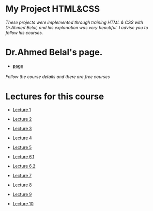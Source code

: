 # My Project HTML&CSS
*These projects were implemented through training HTML & CSS with Dr.Ahmed Belal, and his explanation was very beautiful. I advise you to follow his courses.*
# Dr.Ahmed Belal's page.
- #### [page](https://www.facebook.com/AhmedBelalOfficial1)
*Follow the course details and there are free courses*
# Lectures for this course
- [Lecture 1](https://www.facebook.com/groups/million.web.developer/permalink/817261719266834)

- [Lecture 2](https://www.facebook.com/groups/million.web.developer/permalink/823413791984960)

- [Lecture 3](https://www.facebook.com/groups/webdevelopmentstudy/permalink/824046221921717/)

- [Lecture 4](https://www.facebook.com/groups/webdevelopmentstudy/permalink/825321975127475/)

- [Lecture 5](https://www.facebook.com/groups/webdevelopmentstudy/permalink/826624878330518/)

- [Lecture 6.1](https://www.facebook.com/watch/?v=606650780824359)

- [Lecture 6.2](https://www.facebook.com/watch/?v=416784960407715)

- [Lecture 7](https://www.facebook.com/watch/?v=5477089459025729)

- [Lecture 8](https://www.facebook.com/groups/million.web.developer/permalink/831010504558622)

- [Lecture 9](https://m.facebook.com/groups/webdevelopmentstudy/permalink/832253881100951/)

- [Lecture 10](https://www.facebook.com/watch/?v=1529120384189988)
